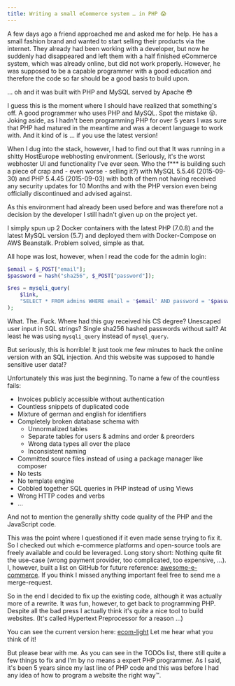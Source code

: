 ```yaml
---
title: Writing a small eCommerce system … in PHP 😱
---
```


A few days ago a friend approached me and asked me for help.
He has a small fashion brand and wanted to start selling
their products via the internet.
They already had been working with a developer, but now
he suddenly had disappeared and left them with a half finished
eCommerce system, which was already online, but did not work properly.
However, he was supposed to be a capable programmer with
a good education and therefore the code so far should be
a good basis to build upon.

… oh and it was built with PHP and MySQL served by Apache 😳

I guess this is the moment where I should have realized
that something's off.
A good programmer who uses PHP and MySQL.
Spot the mistake 😜.
Joking aside, as I hadn't been programming PHP for over 5 years
I was sure that PHP had matured in the meantime and was a
decent language to work with.
And it kind of is … if you use the latest version!

When I dug into the stack, however, I had to find out
that It was running in a shitty HostEurope webhosting
environment.
(Seriously, it's the worst webhoster UI and functionality I've ever seen.
Who the f*** is building such a piece of crap and - even worse - selling it?)
with MySQL 5.5.46 (2015-09-30) and PHP 5.4.45 (2015-09-03)
with both of them not having received any security updates
for 10 Months and with the PHP version even being officially discontinued
and advised against.

As this environment had already been used before and was therefore
not a decision by the developer I still hadn't given up on the project yet.

I simply spun up 2 Docker containers with the latest PHP (7.0.8)
and the latest MySQL version (5.7) and deployed them with Docker-Compose
on AWS Beanstalk.
Problem solved, simple as that.

All hope was lost, however, when I read the code for the admin login:

```php
$email = $_POST["email"];
$password = hash("sha256", $_POST["password"]);

$res = mysqli_query(
    $link,
    "SELECT * FROM admins WHERE email = '$email' AND password = '$password'"
);
```

What. The. Fuck.
Where had this guy received his CS degree?
Unescaped user input in SQL strings?
Single sha256 hashed passwords without salt?
At least he was using `mysqli_query` instead of `mysql_query`.

But seriously, this is horrible!
It just took me few minutes to hack the online version with an SQL injection.
And this website was supposed to handle sensitive user data!?

Unfortunately this was just the beginning.
To name a few of the countless fails:

- Invoices publicly accessible without authentication
- Countless snippets of duplicated code
- Mixture of german and english for identifiers
- Completely broken database schema with
    - Unnormalized tables
    - Separate tables for users & admins and order & preorders
    - Wrong data types all over the place
    - Inconsistent naming
- Committed source files instead of using a package manager like composer
- No tests
- No template engine
- Cobbled together SQL queries in PHP instead of using Views
- Wrong HTTP codes and verbs
- …

And not to mention the generally shitty code quality
of the PHP and the JavaScript code.

This was the point where I questioned if it even made sense trying to fix it.
So I checked out which e-commerce platforms and open-source tools
are freely available and could be leveraged.
Long story short: Nothing quite fit the use-case
(wrong payment provider, too complicated, too expensive, …).
I, however, built a list on GitHub for future reference: [awesome-e-commerce].
If you think I missed anything important feel free to send me a merge-request.

So in the end I decided to fix up the existing code,
although it was actually more of a rewrite.
It was fun, however, to get back to programming PHP.
Despite all the bad press I actually think it's
quite a nice tool to build websites.
(It's called Hypertext Preprocessor for a reason …)

You can see the current version here: [ecom-light]
Let me hear what you think of it!

But please bear with me.
As you can see in the TODOs list, there still quite a few things to fix
and I'm by no means a expert PHP programmer.
As I said, it's been 5 years since my last line of PHP code and
this was before I had any idea of how to program a website the right way™.

[awesome-e-commerce]: https://github.com/ad-si/awesome-e-commerce
[ecom-light]: https://github.com/ad-si/ecom-light
